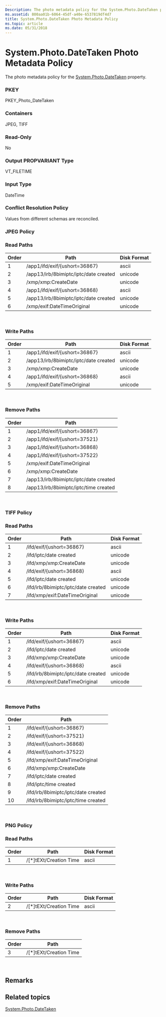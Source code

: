 ```yaml
---
Description: The photo metadata policy for the System.Photo.DateTaken property.
ms.assetid: 800aa01b-6064-45df-a40e-6537819df4d7
title: System.Photo.DateTaken Photo Metadata Policy
ms.topic: article
ms.date: 05/31/2018
---
```


# System.Photo.DateTaken Photo Metadata Policy

The photo metadata policy for the [System.Photo.DateTaken](https://msdn.microsoft.com/library/bb760410(VS.85).aspx) property.

### PKEY

PKEY\_Photo\_DateTaken

### Containers

JPEG, TIFF

### Read-Only

No

### Output PROPVARIANT Type

VT\_FILETIME

### Input Type

DateTime

### Conflict Resolution Policy

Values from different schemas are reconciled.

### JPEG Policy

### Read Paths



| Order | Path                                  | Disk Format |
|-------|---------------------------------------|-------------|
| 1     | /app1/ifd/exif/{ushort=36867}         | ascii       |
| 2     | /app13/irb/8bimiptc/iptc/date created | unicode     |
| 3     | /xmp/xmp:CreateDate                   | unicode     |
| 4     | /app1/ifd/exif/{ushort=36868}         | ascii       |
| 5     | /app13/irb/8bimiptc/iptc/date created | unicode     |
| 6     | /xmp/exif:DateTimeOriginal            | unicode     |



 

### Write Paths



| Order | Path                                  | Disk Format |
|-------|---------------------------------------|-------------|
| 1     | /app1/ifd/exif/{ushort=36867}         | ascii       |
| 2     | /app13/irb/8bimiptc/iptc/date created | unicode     |
| 3     | /xmp/xmp:CreateDate                   | unicode     |
| 4     | /app1/ifd/exif/{ushort=36868}         | ascii       |
| 5     | /xmp/exif:DateTimeOriginal            | unicode     |



 

### Remove Paths



| Order | Path                                  |
|-------|---------------------------------------|
| 1     | /app1/ifd/exif/{ushort=36867}         |
| 2     | /app1/ifd/exif/{ushort=37521}         |
| 3     | /app1/ifd/exif/{ushort=36868}         |
| 4     | /app1/ifd/exif/{ushort=37522}         |
| 5     | /xmp/exif:DateTimeOriginal            |
| 6     | /xmp/xmp:CreateDate                   |
| 7     | /app13/irb/8bimiptc/iptc/date created |
| 8     | /app13/irb/8bimiptc/iptc/time created |



 

### TIFF Policy

### Read Paths



| Order | Path                                | Disk Format |
|-------|-------------------------------------|-------------|
| 1     | /ifd/exif/{ushort=36867}            | ascii       |
| 2     | /ifd/iptc/date created              | unicode     |
| 3     | /ifd/xmp/xmp:CreateDate             | unicode     |
| 4     | /ifd/exif/{ushort=36868}            | ascii       |
| 5     | /ifd/iptc/date created              | unicode     |
| 6     | /ifd/irb/8bimiptc/iptc/date created | unicode     |
| 7     | /ifd/xmp/exif:DateTimeOriginal      | unicode     |



 

### Write Paths



| Order | Path                                | Disk Format |
|-------|-------------------------------------|-------------|
| 1     | /ifd/exif/{ushort=36867}            | ascii       |
| 2     | /ifd/iptc/date created              | unicode     |
| 3     | /ifd/xmp/xmp:CreateDate             | unicode     |
| 4     | /ifd/exif/{ushort=36868}            | ascii       |
| 5     | /ifd/irb/8bimiptc/iptc/date created | unicode     |
| 6     | /ifd/xmp/exif:DateTimeOriginal      | unicode     |



 

### Remove Paths



| Order | Path                                |
|-------|-------------------------------------|
| 1     | /ifd/exif/{ushort=36867}            |
| 2     | /ifd/exif/{ushort=37521}            |
| 3     | /ifd/exif/{ushort=36868}            |
| 4     | /ifd/exif/{ushort=37522}            |
| 5     | /ifd/xmp/exif:DateTimeOriginal      |
| 6     | /ifd/xmp/xmp:CreateDate             |
| 7     | /ifd/iptc/date created              |
| 8     | /ifd/iptc/time created              |
| 9     | /ifd/irb/8bimiptc/iptc/date created |
| 10    | /ifd/irb/8bimiptc/iptc/time created |



 

### PNG Policy

### Read Paths



| Order | Path                      | Disk Format |
|-------|---------------------------|-------------|
| 1     | /\[\*\]tEXt/Creation Time | ascii       |



 

### Write Paths



| Order | Path                      | Disk Format |
|-------|---------------------------|-------------|
| 2     | /\[\*\]tEXt/Creation Time | ascii       |



 

### Remove Paths



| Order | Path                      |
|-------|---------------------------|
| 3     | /\[\*\]tEXt/Creation Time |



 

## Remarks

## Related topics

<dl> <dt>

[System.Photo.DateTaken](https://msdn.microsoft.com/library/bb760410(VS.85).aspx)
</dt> </dl>

 

 



